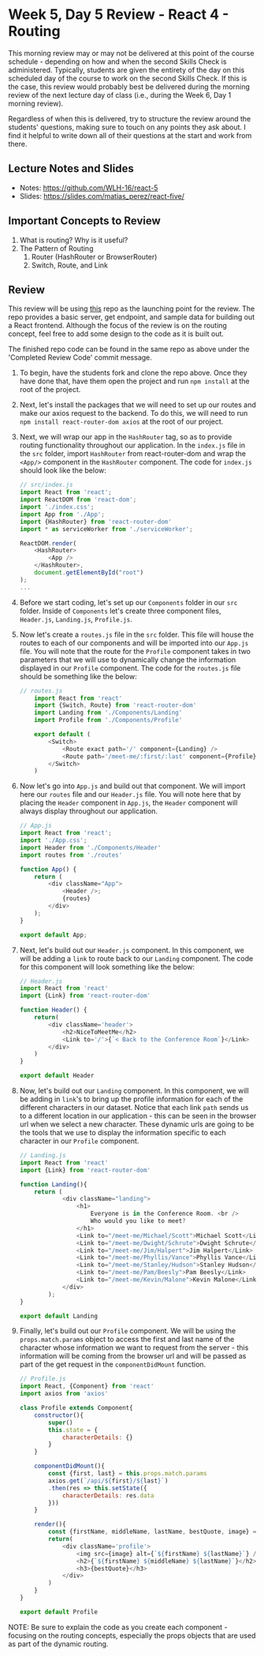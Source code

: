 # Week 5, Day 5 Review - React 4 - Routing

This morning review may or may not be delivered at this point of the course schedule - depending on how and when the second Skills Check is administered. Typically, students are given the entirety of the day on this scheduled day of the course to work on the second Skills Check. If this is the case, this review would probably best be delivered during the morning review of the next lecture day of class (i.e., during the Week 6, Day 1 morning review).

Regardless of when this is delivered, try to structure the review around the students' questions, making sure to touch on any points they ask about. I find it helpful to write down all of their questions at the start and work from there.

## Lecture Notes and Slides

- Notes: https://github.com/WLH-16/react-5
- Slides: https://slides.com/matias_perez/react-five/

## Important Concepts to Review

1. What is routing? Why is it useful?
2. The Pattern of Routing
   1. Router (HashRouter or BrowserRouter)
   2. Switch, Route, and Link

## Review

This review will be using [this](https://github.com/LucasSchaat/routing-morning-review) repo as the launching point for the review. The repo provides a basic server, get endpoint, and sample data for building out a React frontend. Although the focus of the review is on the routing concept, feel free to add some design to the code as it is built out.

The finished repo code can be found in the same repo as above under the 'Completed Review Code' commit message.

1. To begin, have the students fork and clone the repo above. Once they have done that, have them open the project and run `npm install` at the root of the project.

2. Next, let's install the packages that we will need to set up our routes and make our axios request to the backend. To do this, we will need to run `npm install react-router-dom axios` at the root of our project.

3. Next, we will wrap our app in the `HashRouter` tag, so as to provide routing functionality throughout our application. In the `index.js` file in the `src` folder, import `HashRouter` from react-router-dom and wrap the `<App/>` component in the `HashRouter` component. The code for `index.js` should look like the below:

    ```js
    // src/index.js
    import React from 'react';
    import ReactDOM from 'react-dom';
    import './index.css';
    import App from './App';
    import {HashRouter} from 'react-router-dom'
    import * as serviceWorker from './serviceWorker';

    ReactDOM.render(
        <HashRouter>
            <App />
        </HashRouter>,
        document.getElementById("root")
    );
    ...
    ```

4. Before we start coding, let's set up our `Components` folder in our `src` folder. Inside of `Components` let's create three component files, `Header.js`, `Landing.js`, `Profile.js`.

5. Now let's create a `routes.js` file in the `src` folder. This file will house the routes to each of our components and will be imported into our `App.js` file. You will note that the route for the `Profile` component takes in two parameters that we will use to dynamically change the information displayed in our `Profile` component. The code for the `routes.js` file should be something like the below:

    ```js
    // routes.js
        import React from 'react'
        import {Switch, Route} from 'react-router-dom'
        import Landing from './Components/Landing'
        import Profile from './Components/Profile'

        export default (
            <Switch>
                <Route exact path='/' component={Landing} />
                <Route path='/meet-me/:first/:last' component={Profile} />
            </Switch>
        )
    ```

6. Now let's go into `App.js` and build out that component. We will import here our `routes` file and our `Header.js` file. You will note here that by placing the `Header` component in `App.js`, the `Header` component will always display throughout our application.

    ```js
    // App.js
    import React from 'react';
    import './App.css';
    import Header from './Components/Header'
    import routes from './routes'

    function App() {
        return (
            <div className="App">
                <Header />;
                {routes}
            </div>
        );
    }

    export default App;
    ```

7. Next, let's build out our `Header.js` component. In this component, we will be adding a `link` to route back to our `Landing` component. The code for this component will look something like the below:

    ```js
    // Header.js
    import React from 'react'
    import {Link} from 'react-router-dom'

    function Header() {
        return(
            <div className='header'>
                <h2>NiceToMeetMe</h2>
                <Link to='/'>{`< Back to the Conference Room`}</Link>
            </div>
        )
    }

    export default Header
    ```

8. Now, let's build out our `Landing` component. In this component, we will be adding in `link`'s to bring up the profile information for each of the different characters in our dataset. Notice that each link `path` sends us to a different location in our application - this can be seen in the browser url when we select a new character. These dynamic urls are going to be the tools that we use to display the information specific to each character in our `Profile` component.

    ```js
    // Landing.js
    import React from 'react'
    import {Link} from 'react-router-dom'

    function Landing(){
        return (
                <div className="landing">
                    <h1>
                        Everyone is in the Conference Room. <br />
                        Who would you like to meet?
                    </h1>
                    <Link to="/meet-me/Michael/Scott">Michael Scott</Link>
                    <Link to="/meet-me/Dwight/Schrute">Dwight Schrute</Link>
                    <Link to="/meet-me/Jim/Halpert">Jim Halpert</Link>
                    <Link to="/meet-me/Phyllis/Vance">Phyllis Vance</Link>
                    <Link to="/meet-me/Stanley/Hudson">Stanley Hudson</Link>
                    <Link to="/meet-me/Pam/Beesly">Pam Beesly</Link>
                    <Link to="/meet-me/Kevin/Malone">Kevin Malone</Link>
                </div>
            );
    }

    export default Landing
    ```

9. Finally, let's build out our `Profile` component. We will be using the `props.match.params` object to access the first and last name of the character whose information we want to request from the server - this information will be coming from the browser url and will be passed as part of the get request in the `componentDidMount` function.

    ```js
    // Profile.js
    import React, {Component} from 'react'
    import axios from 'axios'

    class Profile extends Component{
        constructor(){
            super()
            this.state = {
                characterDetails: {}
            }
        }

        componentDidMount(){
            const {first, last} = this.props.match.params
            axios.get(`/api/${first}/${last}`)
            .then(res => this.setState({
                characterDetails: res.data
            }))
        }

        render(){
            const {firstName, middleName, lastName, bestQuote, image} = this.state.characterDetails
            return(
                <div className='profile'>
                    <img src={image} alt={`${firstName} ${lastName}`} />
                    <h2>{`${firstName} ${middleName} ${lastName}`}</h2>
                    <h3>{bestQuote}</h3>
                </div>
            )
        }
    }

    export default Profile
    ```

NOTE: Be sure to explain the code as you create each component - focusing on the routing concepts, especially the props objects that are used as part of the dynamic routing.